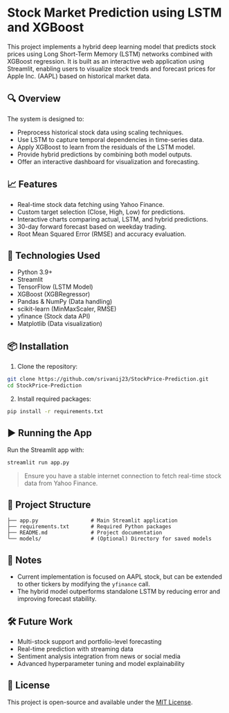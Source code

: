 # Stock Market Prediction using LSTM and XGBoost

This project implements a hybrid deep learning model that predicts stock prices using Long Short-Term Memory (LSTM) networks combined with XGBoost regression. It is built as an interactive web application using Streamlit, enabling users to visualize stock trends and forecast prices for Apple Inc. (AAPL) based on historical market data.

## 🔍 Overview

The system is designed to:
- Preprocess historical stock data using scaling techniques.
- Use LSTM to capture temporal dependencies in time-series data.
- Apply XGBoost to learn from the residuals of the LSTM model.
- Provide hybrid predictions by combining both model outputs.
- Offer an interactive dashboard for visualization and forecasting.

## 📈 Features

- Real-time stock data fetching using Yahoo Finance.
- Custom target selection (Close, High, Low) for predictions.
- Interactive charts comparing actual, LSTM, and hybrid predictions.
- 30-day forward forecast based on weekday trading.
- Root Mean Squared Error (RMSE) and accuracy evaluation.

## 🚀 Technologies Used

- Python 3.9+
- Streamlit
- TensorFlow (LSTM Model)
- XGBoost (XGBRegressor)
- Pandas & NumPy (Data handling)
- scikit-learn (MinMaxScaler, RMSE)
- yfinance (Stock data API)
- Matplotlib (Data visualization)

## 📦 Installation

1. Clone the repository:
```bash
git clone https://github.com/srivanij23/StockPrice-Prediction.git
cd StockPrice-Prediction
```

2. Install required packages:
```bash
pip install -r requirements.txt
```

## ▶️ Running the App

Run the Streamlit app with:
```bash
streamlit run app.py
```

> Ensure you have a stable internet connection to fetch real-time stock data from Yahoo Finance.

## 📂 Project Structure

```
├── app.py                 # Main Streamlit application
├── requirements.txt       # Required Python packages
├── README.md              # Project documentation
└── models/                # (Optional) Directory for saved models
```

## 📌 Notes

- Current implementation is focused on AAPL stock, but can be extended to other tickers by modifying the `yfinance` call.
- The hybrid model outperforms standalone LSTM by reducing error and improving forecast stability.

## 🛠️ Future Work

- Multi-stock support and portfolio-level forecasting
- Real-time prediction with streaming data
- Sentiment analysis integration from news or social media
- Advanced hyperparameter tuning and model explainability

## 📄 License

This project is open-source and available under the [MIT License](LICENSE).
